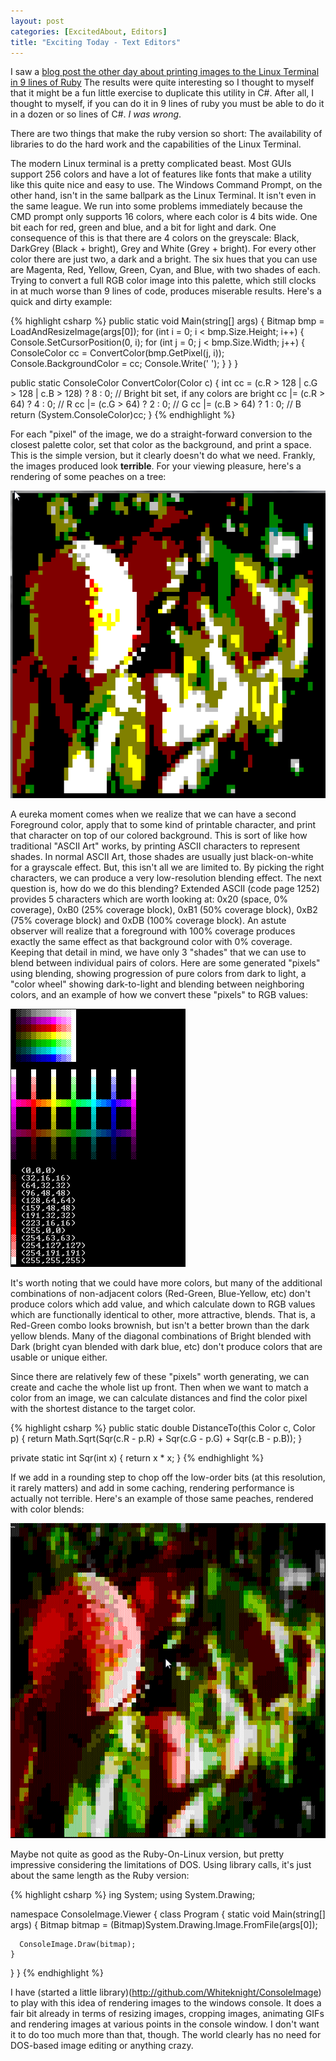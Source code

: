 ```yaml
---
layout: post
categories: [ExcitedAbout, Editors]
title: "Exciting Today - Text Editors"
---
```


I saw a [blog post the other day about printing images to the Linux Terminal in 9 lines of Ruby](http://radek.io/2015/06/29/catpix/) The results were quite interesting so I thought to myself that it might be a fun little exercise to duplicate this utility in C#. After all, I thought to myself, if you can do it in 9 lines of ruby you must be able to do it in a dozen or so lines of C#. *I was wrong*.

There are two things that make the ruby version so short: The availability of libraries to do the hard work and the capabilities of the Linux Terminal.

The modern Linux terminal is a pretty complicated beast. Most GUIs support 256 colors and have a lot of features like fonts that make a utility like this quite nice and easy to use. The Windows Command Prompt, on the other hand, isn't in the same ballpark as the Linux Terminal. It isn't even in the same league. We run into some problems immediately because the CMD prompt only supports 16 colors, where each color is 4 bits wide. One bit each for red, green and blue, and a bit for light and dark. One consequence of this is that there are 4 colors on the greyscale: Black, DarkGrey (Black + bright), Grey and White (Grey + bright). For every other color there are just two, a dark and a bright. The six hues that you can use are Magenta, Red, Yellow, Green, Cyan, and Blue, with two shades of each. Trying to convert a full RGB color image into this palette, which still clocks in at much worse than 9 lines of code, produces miserable results. Here's a quick and dirty example:

{% highlight csharp %}
public static void Main(string[] args)
{
	Bitmap bmp = LoadAndResizeImage(args[0]);
	for (int i = 0; i < bmp.Size.Height; i++)
	{
		Console.SetCursorPosition(0, i);
		for (int j = 0; j < bmp.Size.Width; j++)
		{
			ConsoleColor cc = ConvertColor(bmp.GetPixel(j, i));
			Console.BackgroundColor = cc;
			Console.Write(' ');
		}
	}
}

public static ConsoleColor ConvertColor(Color c)
{
	int cc = (c.R > 128 | c.G > 128 | c.B > 128) ? 8 : 0; // Bright bit set, if any colors are bright
    cc |= (c.R > 64) ? 4 : 0; // R
    cc |= (c.G > 64) ? 2 : 0; // G
    cc |= (c.B > 64) ? 1 : 0; // B
    return (System.ConsoleColor)cc;
}
{% endhighlight %}

For each "pixel" of the image, we do a straight-forward conversion to the closest palette color, set that color as the background, and print a space. This is the simple version, but it clearly doesn't do what we need. Frankly, the images produced look **terrible**. For your viewing pleasure, here's a rendering of some peaches on a tree:

![Ugly Peaches](/images/ConsoleImage/peaches1.png)

A eureka moment comes when we realize that we can have a second Foreground color, apply that to some kind of printable character, and print that character on top of our colored background. This is sort of like how traditional "ASCII Art" works, by printing ASCII characters to represent shades. In normal ASCII Art, those shades are usually just black-on-white for a grayscale effect. But, this isn't all we are limited to. By picking the right characters, we can produce a very low-resolution blending effect. The next question is, how do we do this blending? Extended ASCII (code page 1252) provides 5 characters which are worth looking at: 0x20 (space, 0% coverage), 0xB0 (25% coverage block), 0xB1 (50% coverage block), 0xB2 (75% coverage block) and 0xDB (100% coverage block). An astute observer will realize that a foreground with 100% coverage produces exactly the same effect as that background color with 0% coverage. Keeping that detail in mind, we have only 3 "shades" that we can use to blend between individual pairs of colors. Here are some generated "pixels" using blending, showing progression of pure colors from dark to light, a "color wheel" showing dark-to-light and blending between neighboring colors, and an example of how we convert these "pixels" to RGB values:

![Color Scales](/images/ConsoleImage/scales1.png)

It's worth noting that we could have more colors, but many of the additional combinations of non-adjacent colors (Red-Green, Blue-Yellow, etc) don't produce colors which add value, and which calculate down to RGB values which are functionally identical to other, more attractive, blends. That is, a Red-Green combo looks brownish, but isn't a better brown than the dark yellow blends. Many of the diagonal combinations of Bright blended with Dark (bright cyan blended with dark blue, etc) don't produce colors that are usable or unique either.

Since there are relatively few of these "pixels" worth generating, we can create and cache the whole list up front. Then when we want to match a color from an image, we can calculate distances and find the color pixel with the shortest distance to the target color.

{% highlight csharp %}
public static double DistanceTo(this Color c, Color p)
{
    return Math.Sqrt(Sqr(c.R - p.R) + Sqr(c.G - p.G) + Sqr(c.B - p.B));
}

private static int Sqr(int x)
{
    return x * x;
}
{% endhighlight %}

If we add in a rounding step to chop off the low-order bits (at this resolution, it rarely matters) and add in some caching, rendering performance is actually not terrible. Here's an example of those same peaches, rendered with color blends:

![Pretty Peaches](/images/ConsoleImage/peaches2.png)

Maybe not quite as good as the Ruby-On-Linux version, but pretty impressive considering the limitations of DOS. Using library calls, it's just about the same length as the Ruby version:

{% highlight csharp %}
ing System;
using System.Drawing;

namespace ConsoleImage.Viewer
{
  class Program
  {
    static void Main(string[] args)
    {
      Bitmap bitmap = (Bitmap)System.Drawing.Image.FromFile(args[0]);

      ConsoleImage.Draw(bitmap);
    }
  }
}
{% endhighlight %}

I have (started a little library)(http://github.com/Whiteknight/ConsoleImage) to play with this idea of rendering images to the windows console. It does a fair bit already in terms of resizing images, cropping images, animating GIFs and rendering images at various points in the console window. I don't want it to do too much more than that, though. The world clearly has no need for DOS-based image editing or anything crazy.
